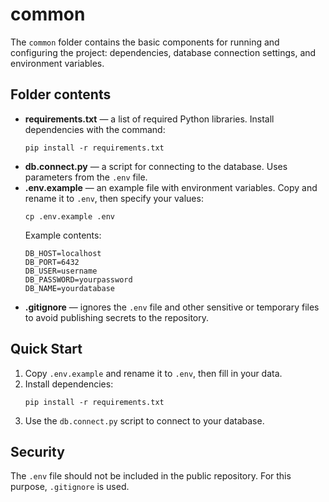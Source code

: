 # common

The `common` folder contains the basic components for running and configuring the project: dependencies, database connection settings, and environment variables.

## Folder contents

- **requirements.txt** — a list of required Python libraries. Install dependencies with the command:
    ```
    pip install -r requirements.txt
    ```
- **db.connect.py** — a script for connecting to the database. Uses parameters from the `.env` file.
- **.env.example** — an example file with environment variables. Copy and rename it to `.env`, then specify your values:
    ```
    cp .env.example .env
    ```
    Example contents:
    ```
    DB_HOST=localhost
    DB_PORT=6432
    DB_USER=username
    DB_PASSWORD=yourpassword
    DB_NAME=yourdatabase
    ```
- **.gitignore** — ignores the `.env` file and other sensitive or temporary files to avoid publishing secrets to the repository.

## Quick Start

1. Copy `.env.example` and rename it to `.env`, then fill in your data.
2. Install dependencies:
    ```
    pip install -r requirements.txt
    ```
3. Use the `db.connect.py` script to connect to your database.

## Security

The `.env` file should not be included in the public repository. For this purpose, `.gitignore` is used.